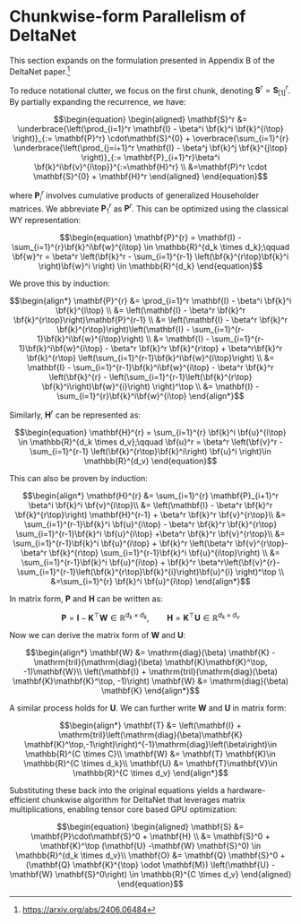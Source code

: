 # Chunkwise-form Parallelism of DeltaNet

This section expands on the formulation presented in Appendix B of the DeltaNet paper.[^1]

To reduce notational clutter, we focus on the first chunk, denoting $\mathbf{S}^r=\mathbf{S}_{[1]}^r$. By partially expanding the recurrence, we have:
```math
\begin{equation}
\begin{aligned}
\mathbf{S}^r &= \underbrace{\left(\prod_{i=1}^r \mathbf{I} - \beta^i \bf{k}^i \bf{k}^{i\top} \right)}_{:= \mathbf{P}^r} \cdot\mathbf{S}^{0} + \overbrace{\sum_{i=1}^{r} \underbrace{\left(\prod_{j=i+1}^r \mathbf{I} - \beta^j \bf{k}^j \bf{k}^{j\top} \right)}_{:= \mathbf{P}_{i+1}^r}\beta^i \bf{k}^i\bf{v}^{i\top}}^{:=\mathbf{H}^r} \\
&=\mathbf{P}^r \cdot \mathbf{S}^{0} + \mathbf{H}^r
\end{aligned}
\end{equation}
```

where $\mathbf{P}_i^r$ involves cumulative products of generalized Householder matrices.
We abbreviate $\mathbf{P}_1^r$ as $\mathbf{P}^r$.
This can be optimized using the classical WY representation:
```math
\begin{equation}
\mathbf{P}^{r} = \mathbf{I} - \sum_{i=1}^{r}\bf{k}^i\bf{w}^{i\top}  \in \mathbb{R}^{d_k \times d_k};\qquad
\bf{w}^r = \beta^r \left(\bf{k}^r -  \sum_{i=1}^{r-1} \left(\bf{k}^{r\top}\bf{k}^i \right)\bf{w}^i  \right) \in \mathbb{R}^{d_k}
\end{equation}
```

We prove this by induction:
```math
\begin{align*}
\mathbf{P}^{r} &= \prod_{i=1}^r \mathbf{I} - \beta^i \bf{k}^i \bf{k}^{i\top} \\
&= \left(\mathbf{I} - \beta^r \bf{k}^r \bf{k}^{r\top}\right)\mathbf{P}^{r-1} \\
&= \left(\mathbf{I} - \beta^r \bf{k}^r \bf{k}^{r\top}\right)\left(\mathbf{I} - \sum_{i=1}^{r-1}\bf{k}^i\bf{w}^{i\top}\right) \\
&= \mathbf{I} - \sum_{i=1}^{r-1}\bf{k}^i\bf{w}^{i\top} - \beta^r \bf{k}^r \bf{k}^{r\top} + \beta^r\bf{k}^r \bf{k}^{r\top} \left(\sum_{i=1}^{r-1}\bf{k}^i\bf{w}^{i\top}\right) \\
&= \mathbf{I} - \sum_{i=1}^{r-1}\bf{k}^i\bf{w}^{i\top} - \beta^r \bf{k}^r \left(\bf{k}^{r} - \left(\sum_{i=1}^{r-1}\left(\bf{k}^{r\top} \bf{k}^i\right)\bf{w}^{i}\right) \right)^\top \\
&= \mathbf{I} - \sum_{i=1}^{r}\bf{k}^i\bf{w}^{i\top}
\end{align*}
```

Similarly, $\mathbf{H}^r$ can be represented as:
```math
\begin{equation}
\mathbf{H}^{r} = \sum_{i=1}^{r} \bf{k}^i \bf{u}^{i\top}  \in \mathbb{R}^{d_k \times d_v};\qquad \bf{u}^r = \beta^r \left(\bf{v}^r -  \sum_{i=1}^{r-1} \left(\bf{k}^{r\top}\bf{k}^i\right) \bf{u}^i \right)\in \mathbb{R}^{d_v}
\end{equation}
```

This can also be proven by induction:
```math
\begin{align*}
\mathbf{H}^{r} &= \sum_{i=1}^{r} \mathbf{P}_{i+1}^r \beta^i \bf{k}^i \bf{v}^{i\top}\\
&= \left(\mathbf{I} - \beta^r \bf{k}^r \bf{k}^{r\top}\right) \mathbf{H}^{r-1} +  \beta^r \bf{k}^r \bf{v}^{r\top}\\
&= \sum_{i=1}^{r-1}\bf{k}^i \bf{u}^{i\top} - \beta^r \bf{k}^r \bf{k}^{r\top} \sum_{i=1}^{r-1}\bf{k}^i \bf{u}^{i\top} +\beta^r \bf{k}^r \bf{v}^{r\top}\\
&= \sum_{i=1}^{r-1}\bf{k}^i \bf{u}^{i\top} + \bf{k}^r \left(\beta^r \bf{v}^{r\top}-\beta^r \bf{k}^{r\top} \sum_{i=1}^{r-1}\bf{k}^i \bf{u}^{i\top}\right) \\
&= \sum_{i=1}^{r-1}\bf{k}^i \bf{u}^{i\top} + \bf{k}^r \beta^r\left(\bf{v}^{r}-\sum_{i=1}^{r-1}\left(\bf{k}^{r\top}\bf{k}^{i}\right)\bf{u}^{i} \right)^\top \\
&=\sum_{i=1}^{r} \bf{k}^i \bf{u}^{i\top}
\end{align*}
```

In matrix form, $\mathbf{P}$ and $\mathbf{H}$ can be written as:
```math
\begin{equation}
\mathbf{P}=\mathbf{I}-\mathbf{K}^\top\mathbf{W} \in \mathbb{R}^{d_k \times d_k}, \qquad\mathbf{H}=\mathbf{K}^\top\mathbf{U} \in \mathbb{R}^{d_k\times d_v}
\end{equation}
```

Now we can derive the matrix form of $\mathbf{W}$ and $\mathbf{U}$:
```math
\begin{align*}
\mathbf{W} &= \mathrm{diag}(\beta) \mathbf{K} - \mathrm{tril}(\mathrm{diag}(\beta) \mathbf{K}\mathbf{K}^\top, -1)\mathbf{W}\\
\left(\mathbf{I} + \mathrm{tril}(\mathrm{diag}(\beta) \mathbf{K}\mathbf{K}^\top, -1)\right) \mathbf{W} &= \mathrm{diag}(\beta) \mathbf{K}
\end{align*}
```
A similar process holds for $\mathbf{U}$. We can further write $\mathbf{W}$ and $\mathbf{U}$ in matrix form:
```math
\begin{align*}
\mathbf{T} &= \left(\mathbf{I} + \mathrm{tril}\left(\mathrm{diag}(\beta)\mathbf{K} \mathbf{K}^\top,-1\right)\right)^{-1}\mathrm{diag}\left(\beta\right)\in \mathbb{R}^{C \times C}\\
\mathbf{W} &= \mathbf{T} \mathbf{K}\in \mathbb{R}^{C \times d_k}\\
\mathbf{U} &= \mathbf{T}\mathbf{V}\in \mathbb{R}^{C \times d_v}
\end{align*}
```

Substituting these back into the original equations yields a hardware-efficient chunkwise algorithm for DeltaNet that leverages matrix multiplications, enabling tensor core based GPU optimization:
```math
\begin{equation}
\begin{aligned}
\mathbf{S} &= \mathbf{P}\cdot\mathbf{S}^0 + \mathbf{H} \\
&= \mathbf{S}^0 + \mathbf{K}^\top (\mathbf{U} -\mathbf{W} \mathbf{S}^0) \in \mathbb{R}^{d_k \times d_v}\\
\mathbf{O} &= \mathbf{Q} \mathbf{S}^0 + (\mathbf{Q} \mathbf{K}^{\top} \odot \mathbf{M}) \left(\mathbf{U} - \mathbf{W} \mathbf{S}^0\right) \in \mathbb{R}^{C \times d_v}
\end{aligned}
\end{equation}
```

[^1]: https://arxiv.org/abs/2406.06484
